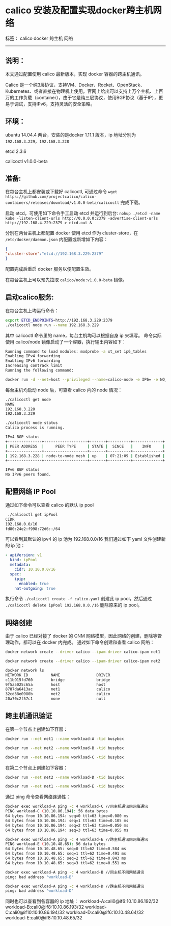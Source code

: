 ﻿# calico 安装及配置实现docker跨主机网络

标签： calico docker 跨主机 网络

---
## 说明：

本文通过配置使用 calico 最新版本，实现 docker 容器的跨主机通讯。

Calico 是一个纯3层协议，支持VM、Docker、Rocket、OpenStack、Kubernetes、或者直接在物理机上使用。官网上给出可以支持上万个主机、上百万的工作负载（container），由于它是纯三层协议，使用BGP协议（基于IP），更易于调试，支持IPv6，支持灵活的安全策略。

## 环境：

ubuntu 14.04.4 两台，安装的是docker 1.11.1 版本，ip 地址分别为 `192.168.3.229`，`192.168.3.228`

etcd 2.3.6

calicoctl v1.0.0-beta

## 准备:

在每台主机上都安装或下载好 calicoctl, 可通过命令 `wget https://github.com/projectcalico/calico-containers/releases/download/v1.0.0-beta/calicoctl` 完成下载。

启动 etcd，可使用如下命令手工启动 etcd 并运行到后台: `nohup ./etcd -name kube -listen-client-urls http://0.0.0.0:2379 -advertise-client-urls http://192.168.4.229:2379 > etcd.out &`

分别在两台主机上都配置 docker 使用 etcd 作为 cluster-store，在 `/etc/docker/daemon.json` 内配置或新增如下内容：
```json
{
"cluster-store":"etcd://192.168.3.229:2379"
}
```
配置完成后重启 docker 服务以便配置生效。

在每台主机上可以预先拉取 `calico/node:v1.0.0-beta` 镜像。

## 启动calico服务:

在每台主机上均运行命令：
```bash
export ETCD_ENDPOINTS=http://192.168.3.229:2379
./calicoctl node run --name 192.168.3.229
```
其中 calicoctl 命令里的 name，每台主机均可以根据自身 ip 来填写。
命令实际使用 calico/node 镜像启动了一个容器，执行输出内容如下：
```bash
Running command to load modules: modprobe -a xt_set ip6_tables
Enabling IPv4 forwarding
Enabling IPv6 forwarding
Increasing contrack limit
Running the following command:

docker run -d --net=host --privileged --name=calico-node -e IP6= -e NO_DEFAULT_POOLS= -e ETCD_SCHEME= -e CALICO_LIBNETWORK_ENABLED=true -e HOSTNAME=192.168.3.229 -e AS= -e ETCD_ENDPOINTS=http://192.168.3.229:2379 -e ETCD_AUTHORITY= -e IP= -e CALICO_NETWORKING_BACKEND=bird -v /var/run/calico:/var/run/calico -v /lib/modules:/lib/modules -v /run/docker/plugins:/run/docker/plugins -v /var/run/docker.sock:/var/run/docker.sock -v /var/log/calico:/var/log/calico calico/node:v1.0.0-beta
```

每台主机均启动 node 后，可查看 calico 内的 node 情况：
```bash
./calicoctl get node
NAME            
192.168.3.228   
192.168.3.229   

./calicoctl node status
Calico process is running.

IPv4 BGP status
+---------------+-------------------+-------+----------+-------------+
| PEER ADDRESS  |     PEER TYPE     | STATE |  SINCE   |    INFO     |
+---------------+-------------------+-------+----------+-------------+
| 192.168.3.228 | node-to-node mesh | up    | 07:21:09 | Established |
+---------------+-------------------+-------+----------+-------------+

IPv6 BGP status
No IPv6 peers found.

```

## 配置网络 IP Pool 
通过如下命令可以查看 calico 的默认 ip pool
```bash
 ./calicoctl get ipPool
CIDR                       
192.168.0.0/16             
fd80:24e2:f998:72d6::/64   
```
可以看到其默认的 ipv4 的 ip 池为 192.168.0.0/16
我们通过如下 yaml 文件创建新的 ip 池：
```yaml
- apiVersion: v1
  kind: ipPool
  metadata:
    cidr: 10.10.0.0/16
  spec:
    ipip:
      enabled: true
    nat-outgoing: true
```
执行命令 `./calicoctl create -f calico.yaml` 创建此 ip pool，然后通过 `./calicoctl delete ipPool 192.168.0.0./16` 删除原来的 ip pool。

## 网络创建
由于 calico 已经对接了 docker 的 CNM 网络模型，因此网络的创建，删除等管理动作，都可以在 docker 内完成。
通过如下命令创建和查看 calico 网络：
```bash
docker network create --driver calico --ipam-driver calico-ipam net1

docker network create --driver calico --ipam-driver calico-ipam net2

docker network ls
NETWORK ID          NAME                DRIVER
c11b915fd760        bridge              bridge              
9f5a5025c65a        host                host                
8787da6413ac        net1                calico              
32cd38e0980b        net2                calico              
20a70c2f57c1        none                null     
```

## 跨主机通讯验证
在第一个节点上创建如下容器：
```bash
docker run --net net1 --name workload-A -tid busybox

docker run --net net2 --name workload-B -tid busybox

docker run --net net1 --name workload-C -tid busybox
```
在第二个节点上创建如下容器：
```bash
docker run --net net2 --name workload-D -tid busybox

docker run --net net1 --name workload-E -tid busybox
```

通过 ping 命令查看网络连通性：
```bash
docker exec workload-A ping -c 4 workload-C //同主机通讯同网络通讯
PING workload-C (10.10.86.194): 56 data bytes
64 bytes from 10.10.86.194: seq=0 ttl=63 time=0.080 ms
64 bytes from 10.10.86.194: seq=1 ttl=63 time=0.105 ms
64 bytes from 10.10.86.194: seq=2 ttl=63 time=0.050 ms
64 bytes from 10.10.86.194: seq=3 ttl=63 time=0.055 ms

docker exec workload-A ping -c 4 workload-E //跨主机通讯同网络通讯
PING workload-E (10.10.48.65): 56 data bytes
64 bytes from 10.10.48.65: seq=0 ttl=62 time=0.584 ms
64 bytes from 10.10.48.65: seq=1 ttl=62 time=0.491 ms
64 bytes from 10.10.48.65: seq=2 ttl=62 time=0.843 ms
64 bytes from 10.10.48.65: seq=3 ttl=62 time=0.551 ms

docker exec workload-A ping -c 4 workload-B //同主机不同网络通讯
ping: bad address 'workload-B'

docker exec workload-A ping -c 4 workload-D //跨主机不同网络通讯
ping: bad address 'workload-D'
```

同时也可以查看到各容器的 ip 地址：
workload-A:cali0@if6:10.10.86.192/32
workload-B:cali0@if8:10.10.86.193/32
workload-C:cali0@if10:10.10.86.194/32
workload-D:cali0@if6:10.10.48.64/32
workload-E:cali0@if8:10.10.48.65/32

